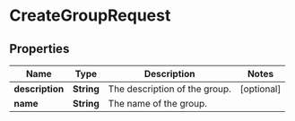 

# CreateGroupRequest


## Properties

| Name | Type | Description | Notes |
|------------ | ------------- | ------------- | -------------|
|**description** | **String** | The description of the group. |  [optional] |
|**name** | **String** | The name of the group. |  |



